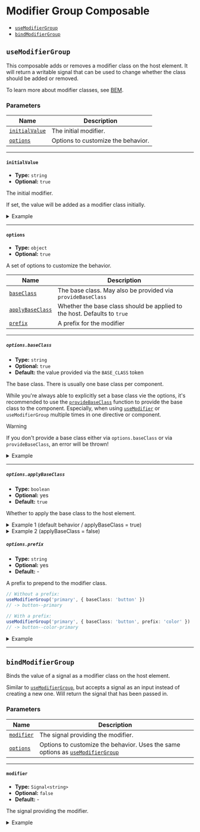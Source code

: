# Modifier Group Composable

- [`useModifierGroup`](#usemodifiergroup)
- [`bindModifierGroup`](#bindmodifiergroup)

## `useModifierGroup`

This composable adds or removes a modifier class on the host element.
It will return a writable signal that can be used to change whether the class should be added or removed.

To learn more about modifier classes, see [BEM](https://getbem.com/naming/#modifier).

### Parameters

| Name                            | Description                        |
|---------------------------------|------------------------------------|
| [`initialValue`](#initialvalue) | The initial modifier.              |
| [`options`](#options)           | Options to customize the behavior. |

---

#### `initialValue`

- **Type:** `string`
- **Optional:** `true`

The initial modifier.

If set, the value will be added as a modifier class initially.

<details>
<summary>Example</summary>

```ts
// TypeScript
import { useModifierGroup } from '@bynary/angular-composables/class';

@Component({
selector: 'my-component',
providers: [
provideBaseClass('my-component')
]
})
class MyComponent {

    color = useModifierGroup('primary');
    appearance = useModifierGroup();
}
```
```html
<!-- HTML -->
<my-component #myComponent></my-component>

Color: {{ myComponent.color }}
Appearance: {{ myComponent.appearance }}
```

will render as

```html
<my-component class="my-component my-component--primary"></my-component>

Color: primary
Appearance: 
```
</details>

---

#### `options`

- **Type:** `object`
- **Optional:** `true`

A set of options to customize the behavior.

| Name                                       | Description                                                              |
|--------------------------------------------|--------------------------------------------------------------------------|
| [`baseClass`](#optionsbaseclass)           | The base class. May also be provided via `provideBaseClass`              |
| [`applyBaseClass`](#optionsapplybaseclass) | Whether the base class should be applied to the host. Defaults to `true` |
| [`prefix`](#optionsprefix)                 | A prefix for the modifier                                                |

---

##### `options.baseClass`

- **Type:** `string`
- **Optional:** `true`
- **Default:** the value provided via the `BASE_CLASS` token


The base class. There is usually one base class per component.

While you're always able to explicitly set a base class vie the options, it's recommended to use the [`provideBaseClass`](./provide-base-class.md) function to provide the base class to the component.
Especially, when using [`useModifier`](./modifier.composable.md) or `useModifierGroup` multiple times in one directive or component.

> [!WARNING]
> If you don't provide a base class either via `options.baseClass` or via `provideBaseClass`, an error will be thrown!

<details>
<summary>Example</summary>

```ts
// TypeScript
import { useModifierGroup } from '@bynary/angular-composables/class';

@Component({
    selector: 'my-component'
})
class MyComponent {

    color = useModifierGroup('primary', { baseClass: 'my-component' });
}
```
```html
<!-- HTML -->
<my-component></my-component>
```

will render as

```html
<my-component class="my-component my-component--primary"></my-component>
```
</details>

---

##### `options.applyBaseClass`

- **Type:** `boolean`
- **Optional:** yes
- **Default:** `true`

Whether to apply the base class to the host element.

<details>
<summary>Example 1 (default behavior / applyBaseClass = true)</summary>

```ts
// TypeScript
import { useModifierGroup } from '@bynary/angular-composables/class';

@Component({
    selector: 'my-component'
})
class MyComponent {

    color = useModifierGroup('primary', { baseClass: 'my-component' });
}
```
```html
<!-- HTML -->
<my-component></my-component>
```

will render as

```html
<my-component class="my-component my-component--primary"></my-component>
```

The base class `my-component` has been added to the host element.

</details>

<details>
<summary>Example 2 (applyBaseClass = false)</summary>

```ts
// TypeScript
import { useModifierGroup } from '@bynary/angular-composables/class';

@Component({
    selector: 'my-component'
})
class MyComponent {

    color = useModifierGroup('primary', { baseClass: 'my-component', applyBaseClass: false });
}
```
```html
<!-- HTML -->
<my-component></my-component>
```

will render as

```html
<my-component class="my-component--primary"></my-component>
```

The base class `my-component` has *not* been added to the host element.

</details>

##### `options.prefix`

- **Type:** `string`
- **Optional:** yes
- **Default:** -

A prefix to prepend to the modifier class.


```ts
// Without a prefix:
useModifierGroup('primary', { baseClass: 'button' })
// -> button--primary

// With a prefix:
useModifierGroup('primary', { baseClass: 'button', prefix: 'color' })
// -> button--color-primary
```

<details>
<summary>Example</summary>

```ts
// TypeScript
import { useModifierGroup } from '@bynary/angular-composables/class';

@Component({
    selector: 'my-component'
})
class MyComponent {

    color = useModifierGroup('primary', { prefix: 'color' });
}
```
```html
<!-- HTML -->
<my-component></my-component>
```

will render as

```html
<my-component class="my-component my-component--color-primary"></my-component>
```

</details>

---

## `bindModifierGroup`

Binds the value of a signal as a modifier class on the host element.

Similar to [`useModifierGroup`](#usemodifiergroup), but accepts a signal as an input instead of creating a new one.
Will return the signal that has been passed in.

### Parameters

| Name                         | Description                                                                                         |
|------------------------------|-----------------------------------------------------------------------------------------------------|
| [`modifier`](#initialvalue)  | The signal providing the modifier.                                                                  |
| [`options`](#options)        | Options to customize the behavior. Uses the same options as [`useModifierGroup`](#usemodifiergroup) |

---

#### `modifier`

- **Type:** `Signal<string>`
- **Optional:** `false`
- **Default:** -

The signal providing the modifier.

<details>
<summary>Example</summary>

```ts
import { bindModifier } from '@bynary/angular-composables/class';

@Component({
    selector: 'my-component'
})
class MyComponent {

    color: Signal<string> = signal('primary');

    constructor() {
        bindModifierGroup(this.color);
    }
}
```

</details>
